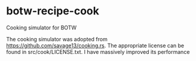 # botw-recipe-cook
Cooking simulator for BOTW

The cooking simulator was adopted from https://github.com/savage13/cooking.rs.
The appropriate license can be found in src/cook/LICENSE.txt. I have massively
improved its performance
